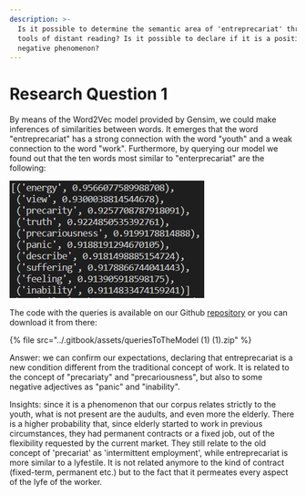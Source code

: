 ```yaml
---
description: >-
  Is it possible to determine the semantic area of 'entreprecariat' through the
  tools of distant reading? Is it possible to declare if it is a positive or
  negative phenomenon?
---
```


# Research Question 1

By means of the Word2Vec model provided by Gensim, we could make inferences of similarities between words. It emerges that the word "entreprecariat" has a strong connection with the word "youth" and a weak connection to the word "work". Furthermore, by querying our model we found out that the ten words most similar to "enterprecariat" are the following:

![](../.gitbook/assets/image.png)&#x20;

The code with the queries is available on our Github [repository](https://github.com/Entreprecariat/Entreprecariat) or you can download it from there:

{% file src="../.gitbook/assets/queriesToTheModel (1) (1).zip" %}

Answer: we can confirm our expectations, declaring that entreprecariat is a new condition different from the traditional concept of work. It is related to the concept of "precariaty" and "precariousness", but also to some negative adjectives as "panic" and "inability".&#x20;

Insights: since it is a phenomenon that our corpus relates strictly to the youth, what is not present are the audults, and even more the elderly. There is a higher probability that, since elderly started to work in previous circumstances, they had permanent contracts or a fixed job, out of the flexibility requested by the current market. They still relate to the old concept of 'precariat' as 'intermittent employment', while entreprecariat is more similar to a lyfestile. It is not related anymore to the kind of contract (fixed-term, permanent etc.) but to the fact that it permeates every aspect of the lyfe of the worker.
